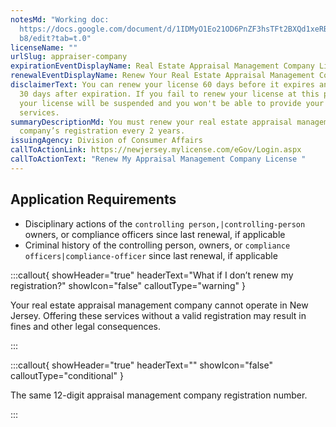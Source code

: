 ```yaml
---
notesMd: "Working doc:
  https://docs.google.com/document/d/1IDMyO1Eo21OD6PnZF3hsTFt2BXQd1xeRB_6cey7Jb\
  b8/edit?tab=t.0"
licenseName: ""
urlSlug: appraiser-company
expirationEventDisplayName: Real Estate Appraisal Management Company License Expiration
renewalEventDisplayName: Renew Your Real Estate Appraisal Management Company Registration
disclaimerText: You can renew your license 60 days before it expires and up to
  30 days after expiration. If you fail to renew your license at this point,
  your license will be suspended and you won't be able to provide your licensed
  services.
summaryDescriptionMd: You must renew your real estate appraisal management
  company’s registration every 2 years.
issuingAgency: Division of Consumer Affairs
callToActionLink: https://newjersey.mylicense.com/eGov/Login.aspx
callToActionText: "Renew My Appraisal Management Company License "
---
```

## Application Requirements

* Disciplinary actions of the `controlling person,|controlling-person` owners, or compliance officers since last renewal, if applicable
* Criminal history of the controlling person, owners, or `compliance officers|compliance-officer` since last renewal, if applicable

:::callout{ showHeader="true" headerText="What if I don’t renew my registration?" showIcon="false" calloutType="warning" }

Your real estate appraisal management company cannot operate in New Jersey. Offering these services without a valid registration may result in fines and other legal consequences.

:::

:::callout{ showHeader="true" headerText="" showIcon="false" calloutType="conditional" }

The same 12-digit appraisal management company registration number.

:::
